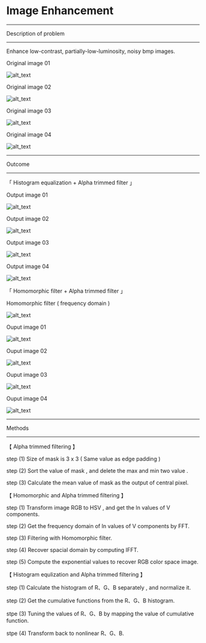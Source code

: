 # Image Enhancement

---

Description of problem

---

Enhance low-contrast, partially-low-luminosity, noisy bmp images.


Original image 01


![alt_text](https://github.com/wei-lin-liao/Computer-Vision-and-Image-Processing/blob/master/Image-Enhancement/images/input1.bmp)

Original image 02

![alt_text](https://github.com/wei-lin-liao/Computer-Vision-and-Image-Processing/blob/master/Image-Enhancement/images/input2.bmp)

Original image 03

![alt_text](https://github.com/wei-lin-liao/Computer-Vision-and-Image-Processing/blob/master/Image-Enhancement/images/input3.bmp)

Original image 04

![alt_text](https://github.com/wei-lin-liao/Computer-Vision-and-Image-Processing/blob/master/Image-Enhancement/images/input4.bmp)


---

Outcome

---

「 Histogram equalization + Alpha trimmed filter 」

Output image 01 

![alt_text](https://github.com/wei-lin-liao/Computer-Vision-and-Image-Processing/blob/master/Image-Enhancement/images/output1_histogram.bmp)

Output image 02 

![alt_text](https://github.com/wei-lin-liao/Computer-Vision-and-Image-Processing/blob/master/Image-Enhancement/images/output2_histogram.bmp)

Output image 03

![alt_text](https://github.com/wei-lin-liao/Computer-Vision-and-Image-Processing/blob/master/Image-Enhancement/images/output3_histogram.bmp)

Output image 04 

![alt_text](https://github.com/wei-lin-liao/Computer-Vision-and-Image-Processing/blob/master/Image-Enhancement/images/output4_histogram.bmp)

「 Homomorphic filter + Alpha trimmed filter 」

Homomorphic filter ( frequency domain )

![alt_text](https://github.com/wei-lin-liao/Computer-Vision-and-Image-Processing/blob/master/Image-Enhancement/images/Homomorphic_filter.PNG)

Ouput image 01

![alt_text](https://github.com/wei-lin-liao/Computer-Vision-and-Image-Processing/blob/master/Image-Enhancement/images/output1_homomorphic.bmp)

Ouput image 02

![alt_text](https://github.com/wei-lin-liao/Computer-Vision-and-Image-Processing/blob/master/Image-Enhancement/images/output2_homomorphic.bmp)

Ouput image 03

![alt_text](https://github.com/wei-lin-liao/Computer-Vision-and-Image-Processing/blob/master/Image-Enhancement/images/output3_homomorphic.bmp)

Ouput image 04

![alt_text](https://github.com/wei-lin-liao/Computer-Vision-and-Image-Processing/blob/master/Image-Enhancement/images/output4_homomorphic.bmp)

---

Methods

---

【 Alpha trimmed filtering 】

step (1) Size of mask is 3 x 3 ( Same value as edge padding )

step (2) Sort the value of mask , and delete the max and min two value .

step (3) Calculate the mean value of mask as the output of central pixel.



【 Homomorphic and Alpha trimmed filtering 】

step (1) Transform image RGB to HSV , and get the ln values of V components.

step (2) Get the frequency domain of ln values of V components by FFT.

step (3) Filtering with Homomorphic filter.

step (4) Recover spacial domain by computing IFFT. 

step (5) Compute the exponential values to recover RGB color space image.


【 Histogram equlization and Alpha trimmed filtering 】

step (1) Calculate the histogram of R、G、B separately , and normalize it.

step (2) Get the cumulative functions from the R、G、B histogram.

stpe (3) Tuning the values of R、G、B by mapping the value of cumulative function.

stpe (4) Transform back to nonlinear R、G、B.
